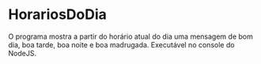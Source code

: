 # HorariosDoDia
O programa mostra a partir do horário atual do dia uma mensagem de
bom dia, boa tarde, boa noite e boa madrugada. Executável no console do NodeJS.
